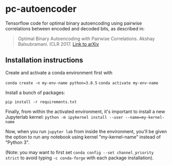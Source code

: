 # pc-autoencoder
Tensorflow code for optimal binary autoencoding using pairwise correlations between encoded and decoded bits, as described in: 
> Optimal Binary Autoencoding with Pairwise Correlations. Akshay Balsubramani. ICLR 2017. [Link to arXiv](http://arxiv.org/abs/1611.02268)



## Installation instructions

Create and activate a conda environment first with 

`conda create -n my-env-name python=3.8.5`
`conda activate my-env-name`

Install a bunch of packages:

`pip install -r requirements.txt`

Finally, from within the activated environment, it's important to install a new Jupyterlab kernel:
`python -m ipykernel install --user --name=my-kernel-name`

Now, when you run
`jupyter lab`
from inside the environment, you'll be given the option to run any notebook using kernel "my-kernel-name" instead of "Python 3".


(Note: you may want to first set `conda config --set channel_priority strict` to avoid typing `-c conda-forge` with each package installation).